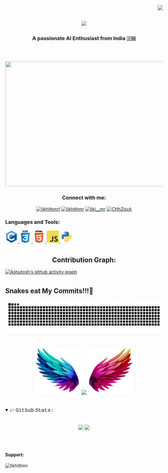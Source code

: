 <img align="right" src="https://visitor-badge.laobi.icu/badge?page_id=taiyorath.taiyorath" />

<h1 align="center">
    <img src="https://readme-typing-svg.herokuapp.com?font=Fira+Code&weight=500&size=35&duration=4000&pause=1000&color=009D9EF7FF&width=435&lines=Hi+👋+Coders+!!;I'm+Likhith+Mr;" />
</h1>

<h3 align="center">A passionate AI Enthusiast from India 🇮🇳</h3>

<br/><br/>





<img  height="400px" width="1000px" src="WEBP/223e6792880429.5e569ff84ebef.gif">






 <p><h3 align="center"><center>Connect with me:</center></h3></p>

<p align="center">
<a href="https://twitter.com/likhithmrl" target="blank"><img align="center" src="https://raw.githubusercontent.com/rahuldkjain/github-profile-readme-generator/master/src/images/icons/Social/twitter.svg" alt="likhithmrl" height="30" width="40" /></a>
<a href="https://linkedin.com/in/likhithmr" target="blank"><img align="center" src="https://raw.githubusercontent.com/rahuldkjain/github-profile-readme-generator/master/src/images/icons/Social/linked-in-alt.svg" alt="likhithmr" height="30" width="40" /></a>
<a href="https://instagram.com/liki__mr" target="blank"><img align="center" src="https://raw.githubusercontent.com/rahuldkjain/github-profile-readme-generator/master/src/images/icons/Social/instagram.svg" alt="liki__mr" height="30" width="40" /></a>
<a href="https://discord.gg/CHhZjsck" target="blank"><img align="center" src="https://raw.githubusercontent.com/rahuldkjain/github-profile-readme-generator/master/src/images/icons/Social/discord.svg" alt="CHhZjsck" height="30" width="40" /></a>
</p>

<h3 align="left">Languages and Tools:</h3>
<p align="left"> <a href="https://www.cprogramming.com/" target="_blank" rel="noreferrer"> <img src="https://raw.githubusercontent.com/devicons/devicon/master/icons/c/c-original.svg" alt="c" width="40" height="40"/> </a> <a href="https://www.w3schools.com/css/" target="_blank" rel="noreferrer"> <img src="https://raw.githubusercontent.com/devicons/devicon/master/icons/css3/css3-original-wordmark.svg" alt="css3" width="40" height="40"/> </a> <a href="https://www.w3.org/html/" target="_blank" rel="noreferrer"> <img src="https://raw.githubusercontent.com/devicons/devicon/master/icons/html5/html5-original-wordmark.svg" alt="html5" width="40" height="40"/> </a> <a href="https://developer.mozilla.org/en-US/docs/Web/JavaScript" target="_blank" rel="noreferrer"> <img src="https://raw.githubusercontent.com/devicons/devicon/master/icons/javascript/javascript-original.svg" alt="javascript" width="40" height="40"/> </a> <a href="https://www.python.org" target="_blank" rel="noreferrer"> <img src="https://raw.githubusercontent.com/devicons/devicon/master/icons/python/python-original.svg" alt="python" width="40" height="40"/> </a> </p>










#













#

<center><h2 >Contribution Graph:</h2></center>



[![Ashutosh's github activity graph](https://github-readme-activity-graph.vercel.app/graph?username=taiyorath&bg_color=000000&color=7e75ff&line=ffffff&point=955cff&area=true&hide_border=true)](https://github.com/ashutosh00710/github-readme-activity-graph) <br>  

<p>


#

    
 <h2 >Snakes eat My Commits!!!😬</h2>

<img align="center" src="https://github.com/Taiyorath/Taiyorath/blob/output/github-snake-dark.svg"/> </p>



#


<p align="center">
  <img height="150" width="150" src="WEBP/left-removebg-preview.png"/>
  <img align="center" width="500px" src="https://github-readme-streak-stats.herokuapp.com?user=taiyorath&theme=dark&border_radius=4.9"/>
  <img height="150" width="150" src="WEBP/right-removebg-preview.png"/>
</p>





#

<details open="">
<summary>
  <g-emoji class="g-emoji" alias="chart_with_upwards_trend" fallback-src="https://github.githubassets.com/images/icons/emoji/unicode/1f4c8.png">📈</g-emoji>
  <strong>𝙶𝚒𝚝𝚑𝚞𝚋 𝚂𝚝𝚊𝚝𝚜 : </strong>
</summary>
<br/>

<p align="center">
    <img align="center" width="350px" src="https://github-readme-stats.vercel.app/api?username=Taiyorath&show_icons=true&hide_border=true&title_color=94b4a4&amp&icon_color=FFFFFF&amp&text_color=FFFFFF&amp&bg_color=000000&count_private=true&include_all_commits=true"/>
    <img align="center"  width="350px" src="https://github-readme-stats.vercel.app/api/top-langs/?username=Taiyorath&text_color=FFFFFF&bg_color=000000&title_color=94b4a4&langs_count=15&layout=compact&hide_border=true" />
</p>
</details>
<br/>

#
<h4 align="left">Support:</h4>
<p><a href="https://www.buymeacoffee.com/likhithmr"> <img align="left" src="https://cdn.buymeacoffee.com/buttons/v2/default-yellow.png" height="50" width="210" alt="likhithmr" /></a></p><br><be>





